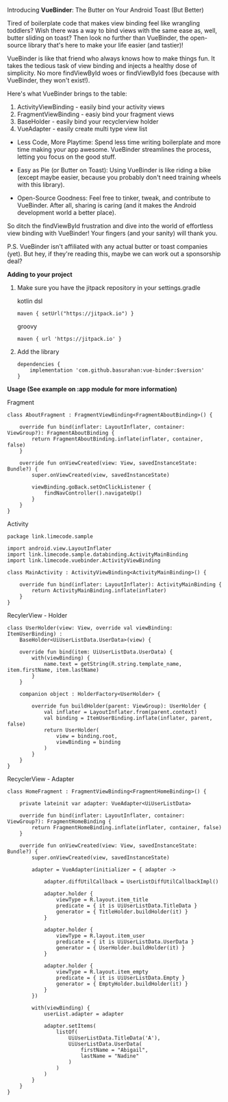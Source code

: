 Introducing **VueBinder**: The Butter on Your Android Toast (But Better)

Tired of boilerplate code that makes view binding feel like wrangling toddlers?  Wish there was a way to bind views with the same ease as, well, butter sliding on toast? Then look no further than VueBinder, the open-source library that's here to make your life easier (and tastier)!

VueBinder is like that friend who always knows how to make things fun. It takes the tedious task of view binding and injects a healthy dose of simplicity. No more findViewById woes or findViewById foes (because with VueBinder, they won't exist!).

Here's what VueBinder brings to the table:

1. ActivityViewBinding - easily bind your activity views
2. FragmentViewBinding - easiy bind your fragment views
3. BaseHolder - easily bind your recyclerview holder
4. VueAdapter - easily create multi type view list

- Less Code, More Playtime: Spend less time writing boilerplate and more time making your app awesome. VueBinder streamlines the process, letting you focus on the good stuff.

- Easy as Pie (or Butter on Toast): Using VueBinder is like riding a bike (except maybe easier, because you probably don't need training wheels with this library).

- Open-Source Goodness: Feel free to tinker, tweak, and contribute to VueBinder. After all, sharing is caring (and it makes the Android development world a better place).

So ditch the findViewById frustration and dive into the world of effortless view binding with VueBinder!  Your fingers (and your sanity) will thank you.

P.S.  VueBinder isn't affiliated with any actual butter or toast companies (yet). But hey, if they're reading this, maybe we can work out a sponsorship deal?

**Adding to your project**
1. Make sure you have the jitpack repository in your settings.gradle

    kotlin dsl
    ```
    maven { setUrl("https://jitpack.io") }
    ```

    groovy
    ```
    maven { url 'https://jitpack.io' }
    ```

2. Add the library
    ```
    dependencies {
        implementation 'com.github.basurahan:vue-binder:$version'
    }
    ```

**Usage (See example on :app module for more information)**

Fragment
```
class AboutFragment : FragmentViewBinding<FragmentAboutBinding>() {

    override fun bind(inflater: LayoutInflater, container: ViewGroup?): FragmentAboutBinding {
        return FragmentAboutBinding.inflate(inflater, container, false)
    }

    override fun onViewCreated(view: View, savedInstanceState: Bundle?) {
        super.onViewCreated(view, savedInstanceState)

        viewBinding.goBack.setOnClickListener {
            findNavController().navigateUp()
        }
    }
}
```
Activity
```
package link.limecode.sample

import android.view.LayoutInflater
import link.limecode.sample.databinding.ActivityMainBinding
import link.limecode.vuebinder.ActivityViewBinding

class MainActivity : ActivityViewBinding<ActivityMainBinding>() {

    override fun bind(inflater: LayoutInflater): ActivityMainBinding {
        return ActivityMainBinding.inflate(inflater)
    }
}
```
RecylerView - Holder
```
class UserHolder(view: View, override val viewBinding: ItemUserBinding) :
    BaseHolder<UiUserListData.UserData>(view) {

    override fun bind(item: UiUserListData.UserData) {
        with(viewBinding) {
            name.text = getString(R.string.template_name, item.firstName, item.lastName)
        }
    }

    companion object : HolderFactory<UserHolder> {

        override fun buildHolder(parent: ViewGroup): UserHolder {
            val inflater = LayoutInflater.from(parent.context)
            val binding = ItemUserBinding.inflate(inflater, parent, false)
            return UserHolder(
                view = binding.root,
                viewBinding = binding
            )
        }
    }
}
```
RecyclerView - Adapter
```
class HomeFragment : FragmentViewBinding<FragmentHomeBinding>() {

    private lateinit var adapter: VueAdapter<UiUserListData>

    override fun bind(inflater: LayoutInflater, container: ViewGroup?): FragmentHomeBinding {
        return FragmentHomeBinding.inflate(inflater, container, false)
    }

    override fun onViewCreated(view: View, savedInstanceState: Bundle?) {
        super.onViewCreated(view, savedInstanceState)

        adapter = VueAdapter(initializer = { adapter ->

            adapter.diffUtilCallback = UserListDiffUtilCallbackImpl()

            adapter.holder {
                viewType = R.layout.item_title
                predicate = { it is UiUserListData.TitleData }
                generator = { TitleHolder.buildHolder(it) }
            }

            adapter.holder {
                viewType = R.layout.item_user
                predicate = { it is UiUserListData.UserData }
                generator = { UserHolder.buildHolder(it) }
            }

            adapter.holder {
                viewType = R.layout.item_empty
                predicate = { it is UiUserListData.Empty }
                generator = { EmptyHolder.buildHolder(it) }
            }
        })

        with(viewBinding) {
            userList.adapter = adapter

            adapter.setItems(
                listOf(
                    UiUserListData.TitleData('A'),
                    UiUserListData.UserData(
                        firstName = "Abigail",
                        lastName = "Nadine"
                    )
                )
            )
        }
    }
}
```